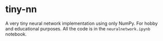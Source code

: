 # tiny-nn
A very tiny neural network implementation using only NumPy. For hobby and educational purposes.
All the code is in the `neuralnetwork.ipynb` notebook.
